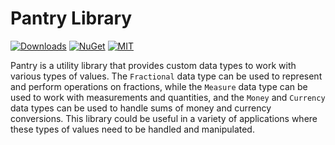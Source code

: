 # Pantry Library

[![Downloads](https://img.shields.io/nuget/dt/PantryLib.svg)](https://www.nuget.org/packages/PantryLib)
[![NuGet](https://img.shields.io/nuget/v/PantryLib.svg)](https://www.nuget.org/packages/PantryLib)
[![MIT](https://img.shields.io/badge/license-MIT-blue.svg)](https://github.com/vborovikov/pantry/blob/main/LICENSE)

Pantry is a utility library that provides custom data types to work with various types of values. The `Fractional` data type can be used to represent and perform operations on fractions, while the `Measure` data type can be used to work with measurements and quantities, and the `Money` and `Currency` data types can be used to handle sums of money and currency conversions. This library could be useful in a variety of applications where these types of values need to be handled and manipulated.


